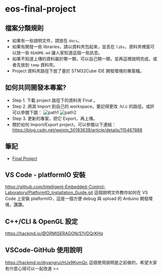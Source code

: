 # eos-final-project

## 檔案分類規則
* 如果有一些說明文件，請放在 `docs`。
* 如果有開發一些 libraries，請以資料夾包起來，並丟在 `libs`，資料夾裡面可以放一些 `README.md` 讓人家知道這個一些訊息。
* 如果不知道上傳的資料屬於哪一類，可以自己開一類，並再這裡說明完成，或者先放到 `temp` 資料夾。
* Project 資料夾路徑下放了基於 STM32Cube IDE 開發環境的專案檔。

## 如何共同開發本專案?
* Step 1. 下載 project 路徑下的資料夾 Final 。
* Step 2. 將其 Import 到自己的 workspace。要記得更改 .h/.c 的路徑。或許可以參閱下圖：
![path1](https://user-images.githubusercontent.com/91120147/172039307-6b28e631-e156-4276-8215-b5df5f83fb49.jpg)
![path2](https://user-images.githubusercontent.com/91120147/172039306-3398a5e5-f6af-4338-919d-7b9963dc0eba.jpg)
* Step 3. 更新的專案，把它 Export，再上傳。
* 關於如何 Import/Export project，可以參閱以下連結：
https://blog.csdn.net/weixin_50183638/article/details/115467888

## 筆記
* [Final Project](https://hackmd.io/Y4m1FCCMRH-LXG7j9WiuwA)

## VS Code - platformIO 安裝
https://github.com/Intelligent-Embedded-Control-Laboratory/PlatformIO_Installation_Guide.git
這個說明文件教你如何在 VS Code 上安裝 platformIO，這是一個方便 debug 與 upload 的 Arduino 開發環境，讚讚。

## C++/CLI & OpenGL 設定
https://hackmd.io/@ORMISERAGON/S1VDQrKHq

## VSCode-GitHub 使用說明
https://hackmd.io/@yangrui/HJx9KymQc
這個使用說明是之前做的，希望大家有什麼心得可以一起改進 ><
